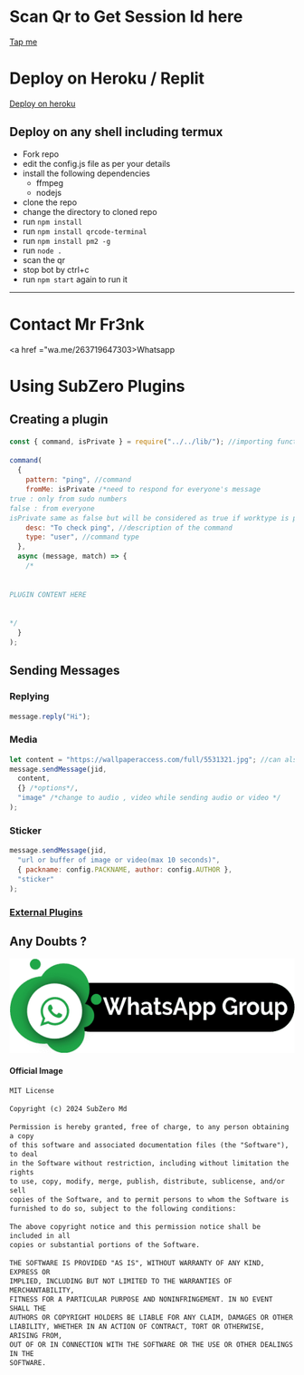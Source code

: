 
# Scan Qr to Get Session Id here 
<a href="https://subxscanqr-0717cb77daed.herokuapp.com/">Tap me</a>

# Deploy on Heroku / Replit
<a href="https://dashboard.heroku.com/new-app"> Deploy on heroku</a>

## Deploy on any shell including termux

- Fork repo
- edit the config.js file as per your details
- install the following dependencies
  - ffmpeg
  - nodejs
- clone the repo
- change the directory to cloned repo
- run `npm install`
- run `npm install qrcode-terminal`
- run `npm install pm2 -g`
- run `node .`
- scan the qr
- stop bot by ctrl+c
- run `npm start` again to run it

---

# Contact Mr Fr3nk
<a href ="wa.me/263719647303>Whatsapp</a>
# Using SubZero Plugins

## Creating a plugin

```javascript
const { command, isPrivate } = require("../../lib/"); //importing functions

command(
  {
    pattern: "ping", //command
    fromMe: isPrivate /*need to respond for everyone's message
true : only from sudo numbers
false : from everyone
isPrivate same as false but will be considered as true if worktype is private*/,
    desc: "To check ping", //description of the command
    type: "user", //command type
  },
  async (message, match) => {
    /*


PLUGIN CONTENT HERE


*/
  }
);
```

## Sending Messages

### Replying

```javascript
message.reply("Hi");
```

### Media

```javascript
let content = "https://wallpaperaccess.com/full/5531321.jpg"; //can also use buffer
message.sendMessage(jid,
  content,
  {} /*options*/,
  "image" /*change to audio , video while sending audio or video */
);
```

### Sticker

```javascript
message.sendMessage(jid,
  "url or buffer of image or video(max 10 seconds)",
  { packname: config.PACKNAME, author: config.AUTHOR },
  "sticker"
);
```

### [External Plugins](https://github.com/X-Electra/X-Asena/wiki/Plugins)

## Any Doubts ?

[![JOIN WHATSAPP GROUP](https://raw.githubusercontent.com/Neeraj-x0/Neeraj-x0/main/photos/suddidina-join-whatsapp.png)](https://chat.whatsapp.com/ESiNt1pudB1Js6QRZtM0jg)

#### Official Image



```
MIT License

Copyright (c) 2024 SubZero Md

Permission is hereby granted, free of charge, to any person obtaining a copy
of this software and associated documentation files (the "Software"), to deal
in the Software without restriction, including without limitation the rights
to use, copy, modify, merge, publish, distribute, sublicense, and/or sell
copies of the Software, and to permit persons to whom the Software is
furnished to do so, subject to the following conditions:

The above copyright notice and this permission notice shall be included in all
copies or substantial portions of the Software.

THE SOFTWARE IS PROVIDED "AS IS", WITHOUT WARRANTY OF ANY KIND, EXPRESS OR
IMPLIED, INCLUDING BUT NOT LIMITED TO THE WARRANTIES OF MERCHANTABILITY,
FITNESS FOR A PARTICULAR PURPOSE AND NONINFRINGEMENT. IN NO EVENT SHALL THE
AUTHORS OR COPYRIGHT HOLDERS BE LIABLE FOR ANY CLAIM, DAMAGES OR OTHER
LIABILITY, WHETHER IN AN ACTION OF CONTRACT, TORT OR OTHERWISE, ARISING FROM,
OUT OF OR IN CONNECTION WITH THE SOFTWARE OR THE USE OR OTHER DEALINGS IN THE
SOFTWARE.

```
